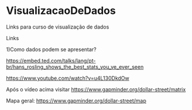 # VisualizacaoDeDados
Links para curso de visualização de dados

Links

1)Como dados podem se apresentar? 

https://embed.ted.com/talks/lang/pt-br/hans_rosling_shows_the_best_stats_you_ve_ever_seen

https://www.youtube.com/watch?v=u4L130DkdOw

Após o vídeo acima visitar https://www.gapminder.org/dollar-street/matrix

Mapa geral: https://www.gapminder.org/dollar-street/map
